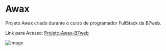 # Awax
Projeto Awax criado durante o curso de programador FullStack da B7web.

Link para Acesso: <a href='https://matheeusgomes.github.io/project-awax-b7web/'>Projetc-Awax-B7web</a>

![image](https://user-images.githubusercontent.com/10269675/171041031-cbf47706-e455-4479-aeb1-c89604292014.png)
